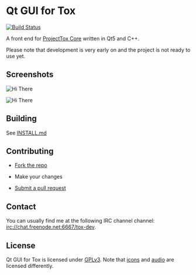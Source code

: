 # Qt GUI for Tox

[![Build Status](https://travis-ci.org/nurupo/ProjectTox-Qt-GUI.png?branch=master)](https://github.com/nurupo/ProjectTox-Qt-GUI)

A front end for [ProjectTox Core](https://github.com/irungentoo/ProjectTox-Core) written in Qt5 and C++.

Please note that development is very early on and the project is not ready to use yet.

## Screenshots

![Hi There](http://i.imgur.com/sVB0TX9.png "Current master branch running on Windows 7")

![Hi There](http://i.imgur.com/Wv3lrO7.png "Version 0.1.0 running on Windows 7")

## Building

See [INSTALL.md](INSTALL.md)

## Contributing

* [Fork the repo](https://help.github.com/articles/fork-a-repo)

* Make your changes

* [Submit a pull request](https://help.github.com/articles/using-pull-requests)

## Contact

You can usually find me at the following IRC channel channel: [irc://chat.freenode.net:6667/tox-dev](http://webchat.freenode.net/?channels=#tox-dev).

## License

Qt GUI for Tox is licensed under [GPLv3](COPYING).
Note that [icons](/resources/icons/LICENSE) and [audio](/sounds/license) are licensed differently.
